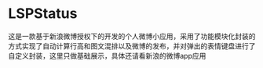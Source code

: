 # LSPStatus
这是一款基于新浪微博授权下的开发的个人微博小应用，采用了功能模块化封装的方式实现了自动计算行高和图文混排以及微博的发布，并对弹出的表情键盘进行了自定义封装，这里只做基础展示，具体还请看新浪的微博app应用

